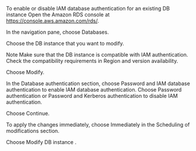 

To enable or disable IAM database authentication for an existing DB instance
Open the Amazon RDS console at https://console.aws.amazon.com/rds/.

In the navigation pane, choose Databases.

Choose the DB instance that you want to modify.

Note
Make sure that the DB instance is compatible with IAM authentication. Check the compatibility requirements in Region and version availability.

Choose Modify.

In the Database authentication section, choose Password and IAM database authentication to enable IAM database authentication. Choose Password authentication or Password and Kerberos authentication to disable IAM authentication.

Choose Continue.

To apply the changes immediately, choose Immediately in the Scheduling of modifications section.

Choose Modify DB instance .
